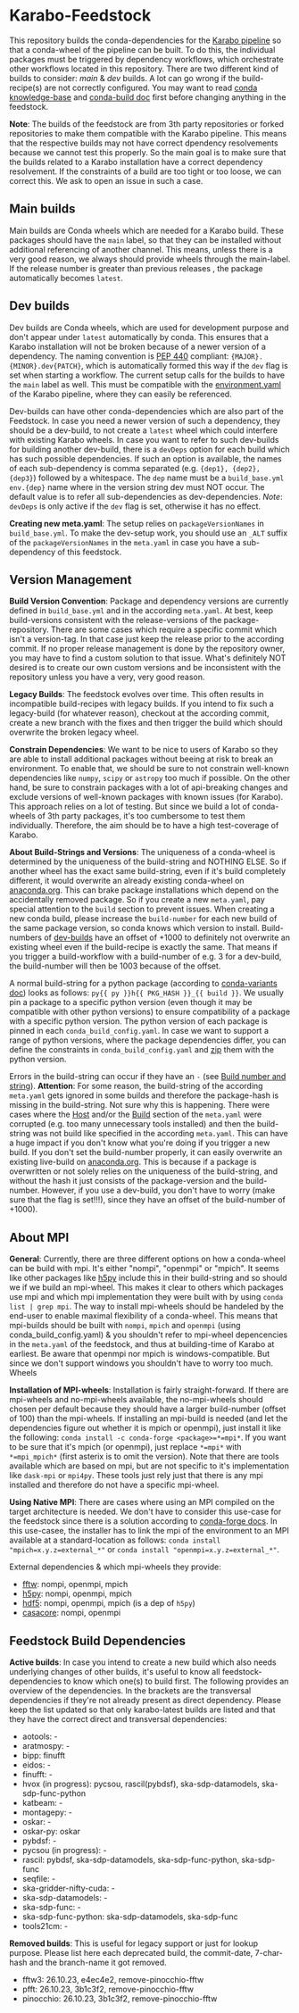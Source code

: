 # Karabo-Feedstock

This repository builds the conda-dependencies for the [Karabo pipeline](https://github.com/i4Ds/Karabo-Pipeline) so that a conda-wheel of the pipeline can be built. To do this, the individual packages must be triggered by dependency workflows, which orchestrate other workflows located in this repository. There are two different kind of builds to consider: *main* & *dev* builds. A lot can go wrong if the build-recipe(s) are not correctly configured. You may want to read [conda knowledge-base](https://conda-forge.org/docs/maintainer/knowledge_base.html) and [conda-build doc](https://docs.conda.io/projects/conda-build/en/stable/concepts/recipe.html) first before changing anything in the feedstock. 

**Note**: The builds of the feedstock are from 3th party repositories or forked repositories to make them compatible with the Karabo pipeline. This means that the respective builds may not have correct dpendency resolvements because we cannot test this properly. So the main goal is to make sure that the builds related to a Karabo installation have a correct dependency resolvement. If the constraints of a build are too tight or too loose, we can correct this. We ask to open an issue in such a case.

## Main builds
Main builds are Conda wheels which are needed for a Karabo build. These packages should have the `main` label, so that they can be installed without additional referencing of another channel. This means, unless there is a very good reason, we always should provide wheels through the main-label. If the release number is greater than previous releases , the package automatically becomes `latest`.

## Dev builds
Dev builds are Conda wheels, which are used for development purpose and don't appear under `latest` automatically by conda. This ensures that a Karabo installation will not be broken because of a newer version of a dependency. The naming convention is [PEP 440](https://peps.python.org/pep-0440/) compliant: `{MAJOR}.{MINOR}.dev{PATCH}`, which is automatically formed this way if the `dev` flag is set when starting a workflow. The current setup calls for the builds to have the `main` label as well. This must be compatible with the [environment.yaml](https://github.com/i4Ds/Karabo-Pipeline/blob/main/environment.yaml) of the Karabo pipeline, where they can easily be referenced.

Dev-builds can have other conda-dependencies which are also part of the Feedstock. In case you need a newer version of such a dependency, they should be a dev-build, to not create a `latest` wheel which could interfere with existing Karabo wheels. In case you want to refer to such dev-builds for building another dev-build, there is a `devDeps` option for each build which has such possible dependencies. If such an option is available, the names of each sub-dependency is comma separated (e.g. `{dep1}, {dep2}, {dep3}`) followed by a whitespace. The `dep` name must be a `build_base.yml env.{dep}` name where in the version string dev must NOT occur. The default value is to refer all sub-dependencies as dev-dependencies. *Note*: `devDeps` is only active if the `dev` flag is set, otherwise it has no effect.

**Creating new meta.yaml**: The setup relies on `packageVersionNames` in `build_base.yml`. To make the dev-setup work, you should use an `_ALT` suffix of the `packageVersionNames` in the `meta.yaml` in case you have a sub-dependency of this feedstock.

## Version Management
**Build Version Convention**: Package and dependency versions are currently defined in `build_base.yml` and in the according `meta.yaml`. At best, keep build-versions consistent with the release-versions of the package-repository. There are some cases which require a specific commit which isn't a version-tag. In that case just keep the release prior to the according commit. If no proper release management is done by the repository owner, you may have to find a custom solution to that issue. What's definitely NOT desired is to create our own custom versions and be inconsistent with the repository unless you have a very, very good reason.

**Legacy Builds**: The feedstock evolves over time. This often results in incompatible build-recipes with legacy builds. If you intend to fix such a legacy-build (for whatever reason), checkout at the according commit, create a new branch with the fixes and then trigger the build which should overwrite the broken legacy wheel.

**Constrain Dependencies**: We want to be nice to users of Karabo so they are able to install additional packages without beeing at risk to break an environment. To enable that, we should be sure to not constrain well-known dependencies like `numpy`, `scipy` or `astropy` too much if possible. On the other hand, be sure to constrain packages with a lot of api-breaking changes and exclude versions of well-known packages with known issues (for Karabo). This approach relies on a lot of testing. But since we build a lot of conda-wheels of 3th party packages, it's too cumbersome to test them individually. Therefore, the aim should be to have a high test-coverage of Karabo.

**About Build-Strings and Versions**: The uniqueness of a conda-wheel is determined by the uniqueness of the build-string and NOTHING ELSE. So if another wheel has the exact same build-string, even if it's build completely different, it would overwrite an already existing conda-wheel on [anaconda.org](https://anaconda.org/). This can brake package installations which depend on the accidentally removed package. So if you create a new `meta.yaml`, pay special attention to the `build` section to prevent issues. When creating a new conda build, please increase the `build-number` for each new build of the same package version, so conda knows which version to install. Build-numbers of [dev-builds](#dev-builds) have an offset of +1000 to definitely not overwrite an existing wheel even if the build-recipe is exactly the same. That means if you trigger a build-workflow with a build-number of e.g. 3 for a dev-build, the build-number will then be 1003 because of the offset.

A normal build-string for a python package (according to [conda-variants doc](https://conda.io/projects/conda-build/en/latest/resources/variants.html#differentiating-packages-built-with-different-variants)) looks as follows: `py{{ py }}h{{ PKG_HASH }}_{{ build }}`. We usually pin a package to a specific python version (even though it may be compatible with other python versions) to ensure compatibility of a package with a specific python version. The python version of each package is pinned in each `conda_build_config.yaml`. In case we want to support a range of python versions, where the package dependencies differ, you can define the constraints in `conda_build_config.yaml` and [zip](https://docs.conda.io/projects/conda-build/en/stable/resources/variants.html#special-variant-keys) them with the python version.

Errors in the build-string can occur if they have an `-` (see [Build number and string](https://docs.conda.io/projects/conda-build/en/stable/resources/define-metadata.html#build-number-and-string)). **Attention**: For some reason, the build-string of the according `meta.yaml` gets ignored in some builds and therefore the package-hash is missing in the build-string. Not sure why this is happening. There were cases where the [Host](https://docs.conda.io/projects/conda-build/en/stable/resources/define-metadata.html#host) and/or the [Build](https://docs.conda.io/projects/conda-build/en/stable/resources/define-metadata.html#build) section of the `meta.yaml` were corrupted (e.g. too many unnecessary tools installed) and then the build-string was not build like specified in the according `meta.yaml`. This can have a huge impact if you don't know what you're doing if you trigger a new build. If you don't set the build-number properly, it can easily overwrite an existing live-build on [anaconda.org](https://anaconda.org/i4Ds). This is because if a package is overwritten or not solely relies on the uniqueness of the build-string, and without the hash it just consists of the package-version and the build-number. However, if you use a dev-build, you don't have to worry (make sure that the flag is set!!!), since they have an offset of the build-number of +1000).

## About MPI

**General**: Currently, there are three different options on how a conda-wheel can be build with mpi. It's either "nompi", "openmpi" or "mpich". It seems like other packages like [h5py](https://anaconda.org/conda-forge/h5py/files) include this in their build-string and so should we if we build an mpi-wheel. This makes it clear to others which packages use mpi and which mpi implementation they were built with by using `conda list | grep mpi`. The way to install mpi-wheels should be handeled by the end-user to enable maximal flexibility of a conda-wheel. This means that mpi-builds should be built with `nompi`, `mpich` and `openmpi` (using conda_build_config.yaml) & you shouldn't refer to mpi-wheel depencencies in the `meta.yaml` of the feedstock, and thus at building-time of Karabo at earliest. Be aware that openmpi nor mpich is windows-compatible. But since we don't support windows you shouldn't have to worry too much. Wheels 

**Installation of MPI-wheels**: Installation is fairly straight-forward. If there are mpi-wheels and no-mpi-wheels available, the no-mpi-wheels should chosen per default because they should have a larger build-number (offset of 100) than the mpi-wheels. If installing an mpi-build is needed (and let the dependencies figure out whether it is mpich or openmpi), just install it like the following: `conda install -c conda-forge <package>=*=mpi*`. If you want to be sure that it's mpich (or openmpi), just replace `*=mpi*` with `*=mpi_mpich*` (first asterix is to omit the version). Note that there are tools available which are based on mpi, but are not specific to it's implementation like `dask-mpi` or `mpi4py`. These tools just rely just that there is any mpi installed and therefore do not have a specific mpi-wheel.

**Using Native MPI**: There are cases where using an MPI compiled on the target architecture is needed. We don't have to consider this use-case for the feedstock since there is a solution according to [conda-forge docs](https://conda-forge.org/docs/user/tipsandtricks.html). In this use-casee, the installer has to link the mpi of the environment to an MPI available at a standard-location as follows: `conda install "mpich=x.y.z=external_*"` or `conda install "openmpi=x.y.z=external_*"`.

External dependencies & which mpi-wheels they provide:
- [fftw](https://anaconda.org/conda-forge/fftw/files): nompi, openmpi, mpich
- [h5py](https://anaconda.org/conda-forge/h5py/files): nompi, openmpi, mpich
- [hdf5](https://anaconda.org/conda-forge/hdf5/files): nompi, openmpi, mpich (is a dep of `h5py`)
- [casacore](https://anaconda.org/conda-forge/casacore/files): nompi, openmpi

## Feedstock Build Dependencies
**Active builds**: In case you intend to create a new build which also needs underlying changes of other builds, it's useful to know all feedstock-dependencies to know which one(s) to build first. The following provides an overview of the dependencies. In the brackets are the transversal dependencies if they're not already present as direct dependency. Please keep the list updated so that only karabo-latest builds are listed and that they have the correct direct and transversal dependencies:
- aotools: 		            -
- aratmospy: 		        -
- bipp: 			        finufft
- eidos: 			        -
- finufft: 		            -
- hvox (in progress): 		pycsou, rascil(pybdsf), ska-sdp-datamodels, ska-sdp-func-python
- katbeam: 		            -
- montagepy: 		        -
- oskar: 			        -
- oskar-py: 		        oskar
- pybdsf: 		            -
- pycsou (in progress):     -
- rascil: 		            pybdsf, ska-sdp-datamodels, ska-sdp-func-python, ska-sdp-func
- seqfile: 		            -
- ska-gridder-nifty-cuda:	-
- ska-sdp-datamodels: 	    -
- ska-sdp-func: 		    -
- ska-sdp-func-python: 	    ska-sdp-datamodels, ska-sdp-func
- tools21cm: 		        -

**Removed builds**: This is useful for legacy support or just for lookup purpose. Please list here each deprecated build, the commit-date, 7-char-hash and the branch-name it got removed.
- fftw3:                    26.10.23,   e4ec4e2,    remove-pinocchio-fftw
- pfft: 	                26.10.23,   3b1c3f2,    remove-pinocchio-fftw
- pinocchio: 		        26.10.23,   3b1c3f2,    remove-pinocchio-fftw